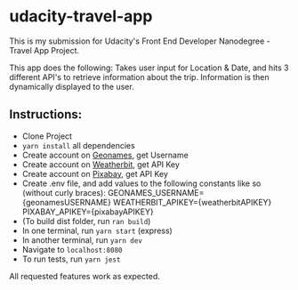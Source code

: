 # udacity-travel-app

This is my submission for Udacity's Front End Developer Nanodegree - Travel App Project.

This app does the following:
Takes user input for Location & Date, and hits 3 different API's to retrieve information about the trip. Information is then dynamically displayed to the user.

## Instructions:

- Clone Project
- `yarn install` all dependencies
- Create account on [Geonames](http://www.geonames.org/export/web-services.html), get Username
- Create account on [Weatherbit](https://www.weatherbit.io/account/create), get API Key
- Create account on [Pixabay](https://pixabay.com/api/docs/), get API Key
- Create .env file, and add values to the following constants like so (without curly braces):
  GEONAMES_USERNAME={geonamesUSERNAME}
  WEATHERBIT_APIKEY={weatherbitAPIKEY}
  PIXABAY_APIKEY={pixabayAPIKEY}
- (To build dist folder, run `ran build`)
- In one terminal, run `yarn start` (express)
- In another terminal, run `yarn dev`
- Navigate to `localhost:8080`
- To run tests, run `yarn jest`

All requested features work as expected.
